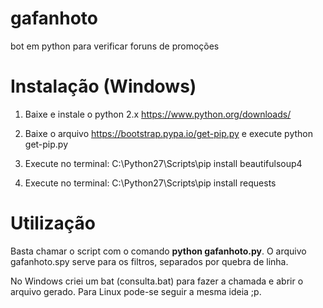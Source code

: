 # gafanhoto
bot em python para verificar foruns de promoções

# Instalação (Windows)
1) Baixe e instale o python 2.x https://www.python.org/downloads/

2) Baixe o arquivo https://bootstrap.pypa.io/get-pip.py e execute python get-pip.py

3) Execute no terminal: C:\Python27\Scripts\pip install beautifulsoup4

4) Execute no terminal: C:\Python27\Scripts\pip install requests

# Utilização

Basta chamar o script com o comando **python gafanhoto.py**. O arquivo gafanhoto.spy serve para os filtros, separados por quebra de linha. 

No Windows criei um bat (consulta.bat) para fazer a chamada e abrir o arquivo gerado. Para Linux pode-se seguir a mesma ideia ;p.

